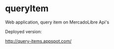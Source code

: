 queryItem
========

Web application, query item on MercadoLibre Api's

Deployed version:

http://query-items.appspot.com/
